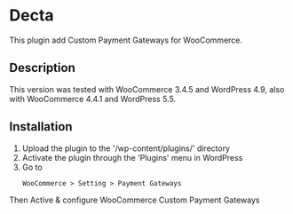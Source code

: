 # Decta

This plugin add Custom Payment Gateways for WooCommerce. 

## Description
This version was tested with WooCommerce 3.4.5 and WordPress 4.9, also with WooCommerce 4.4.1 and WordPress 5.5. 

## Installation

1. Upload the plugin to the '/wp-content/plugins/' directory
2. Activate the plugin through the 'Plugins' menu in WordPress
3. Go to 
    ```text
    WooCommerce > Setting > Payment Gateways
    ```
Then Active & configure WooCommerce Custom Payment Gateways
